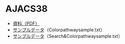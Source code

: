 # AJACS38

- [資料（PDF）]()
- [サンプルデータ](Colorpathwaysample.txt)（Colorpathwaysample.txt）
- [サンプルデータ](Search_Colorpathwaysample.txt)（Search&Colorpathwaysample.txt）
